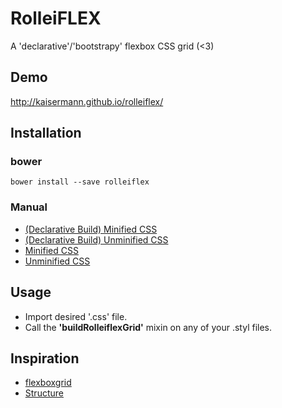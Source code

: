 # RolleiFLEX

A 'declarative'/'bootstrapy' flexbox CSS grid (<3)

## Demo
http://kaisermann.github.io/rolleiflex/

## Installation

### bower

``bower install --save rolleiflex``

### Manual

* [(Declarative Build) Minified CSS](https://raw.githubusercontent.com/kaisermann/rolleiflex/master/dist/rolleiflex.declarative.min.css)
* [(Declarative Build) Unminified CSS](https://raw.githubusercontent.com/kaisermann/rolleiflex/master/dist/rolleiflex.declarative.css)
* [Minified CSS](https://raw.githubusercontent.com/kaisermann/rolleiflex/master/dist/rolleiflex.min.css)
* [Unminified CSS](https://raw.githubusercontent.com/kaisermann/rolleiflex/master/dist/rolleiflex.css)

## Usage

* Import desired '.css' file.
* Call the **'buildRolleiflexGrid'** mixin on any of your .styl files.

## Inspiration

* [flexboxgrid](https://github.com/kristoferjoseph/flexboxgrid)
* [Structure](https://github.com/kenwheeler/structure)
